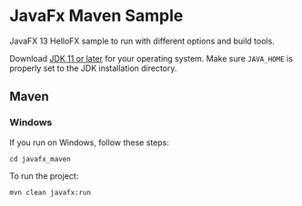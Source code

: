 # JavaFx Maven Sample

JavaFX 13 HelloFX sample to run with different options and build tools.

Download [JDK 11 or later](http://jdk.java.net/) for your operating system.
Make sure `JAVA_HOME` is properly set to the JDK installation directory. 

## Maven

### Windows

If you run on Windows, follow these steps:

    cd javafx_maven

To run the project:
    
    mvn clean javafx:run
